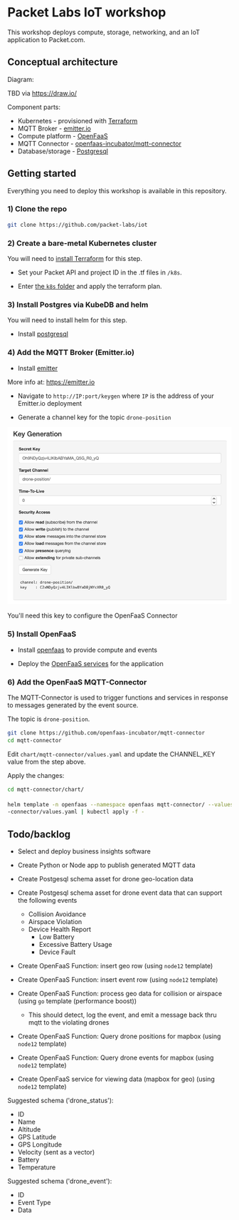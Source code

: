 # Packet Labs IoT workshop

This workshop deploys compute, storage, networking, and an IoT application to Packet.com.

## Conceptual architecture

Diagram:

TBD via https://draw.io/

Component parts:

* Kubernetes - provisioned with [Terraform](https://www.terraform.io)
* MQTT Broker - [emitter.io](https://emitter.io)
* Compute platform - [OpenFaaS](https://github.com/openfaas/faas)
* MQTT Connector - [openfaas-incubator/mqtt-connector](https://github.com/openfaas-incubator/mqtt-connector)
* Database/storage - [Postgresql](https://www.postgresql.org)

## Getting started

Everything you need to deploy this workshop is available in this repository.

### 1) Clone the repo

```sh
git clone https://github.com/packet-labs/iot
```

### 2) Create a bare-metal Kubernetes cluster

You will need to [install Terraform](https://www.terraform.io) for this step.

* Set your Packet API and project ID in the .tf files in `/k8s`.

* Enter [the `k8s` folder](/k8s/) and apply the terraform plan.

### 3) Install Postgres via KubeDB and helm

You will need to install helm for this step.

* Install [postgresql](/postgresql/)

### 4) Add the MQTT Broker (Emitter.io)

* Install [emitter](/emitter/)

More info at: https://emitter.io

* Navigate to `http://IP:port/keygen` where `IP` is the address of your Emitter.io deployment

* Generate a channel key for the topic `drone-position`

![](/docs/images/keygen.png)

You'll need this key to configure the OpenFaaS Connector

### 5) Install OpenFaaS

* Install [openfaas](/openfaas/) to provide compute and events

* Deploy the [OpenFaaS services](/openfaas/services/) for the application

### 6) Add the OpenFaaS MQTT-Connector

The MQTT-Connector is used to trigger functions and services in response to messages generated by the event source.

The topic is `drone-position`.

```sh
git clone https://github.com/openfaas-incubator/mqtt-connector
cd mqtt-connector
```

Edit `chart/mqtt-connector/values.yaml` and update the CHANNEL_KEY value from the step above.

Apply the changes:

```sh
cd mqtt-connector/chart/

helm template -n openfaas --namespace openfaas mqtt-connector/ --values mqtt
-connector/values.yaml | kubectl apply -f -
```

## Todo/backlog

* Select and deploy business insights software
* Create Python or Node app to publish generated MQTT data
* Create Postgesql schema asset for drone geo-location data
* Create Postgesql schema asset for drone event data that can support the following events
  * Collision Avoidance
  * Airspace Violation
  * Device Health Report
    * Low Battery
    * Excessive Battery Usage
    * Device Fault

* Create OpenFaaS Function: insert geo row (using `node12` template)
* Create OpenFaaS Function: insert event row (using `node12` template)

* Create OpenFaaS Function: process geo data for collision or airspace (using `go` template (performance boost))
  * This should detect, log the event, and emit a message back thru mqtt to the violating drones
* Create OpenFaaS Function: Query drone positions for mapbox (using `node12` template)
* Create OpenFaaS Function: Query drone events for mapbox (using `node12` template)
* Create OpenFaaS service for viewing data (mapbox for geo) (using `node12` template)


Suggested schema ('drone_status'):

* ID 
* Name
* Altitude 
* GPS Latitude
* GPS Longitude
* Velocity (sent as a vector)
* Battery
* Temperature

Suggested schema ('drone_event'):

* ID 
* Event Type
* Data 
